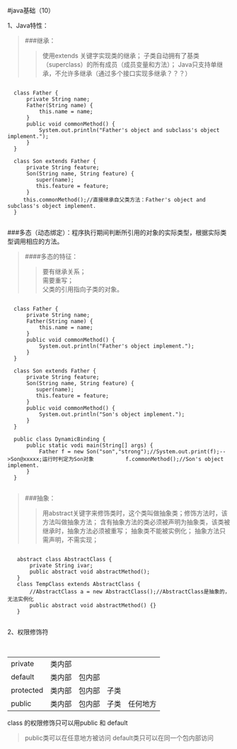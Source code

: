 

#java基础（10）

1、Java特性：
>###继承：
>>使用extends 关键字实现类的继承；
>>子类自动拥有了基类（superclass）的所有成员（成员变量和方法）；
>>Java只支持单继承，不允许多继承（通过多个接口实现多继承？？？）
 <pre><code>
  class Father {
      private String name;
      Father(String name) {
          this.name = name;
      } 
      public void commonMethod() {
          System.out.println("Father's object and subclass's object implement.");
      }
  }
  
  class Son extends Father {
      private String feature;
      Son(String name, String feature) {
         super(name);
         this.feature = feature;
      }
     this.commonMethod();//直接继承自父类方法：Father's object and subclass's object implement.
  }
  </code></pre>
    
###多态（动态绑定）：程序执行期间判断所引用的对象的实际类型，根据实际类型调用相应的方法。
>####多态的特征：
>>要有继承关系；    
>>需要重写；    
>>父类的引用指向子类的对象。
  
  <pre><code>
  class Father {
      private String name;
      Father(String name) {
          this.name = name;
      } 
      public void commonMethod() {
          System.out.println("Father's object implement.");
      }
  }
  
  class Son extends Father {
      private String feature;
      Son(String name, String feature) {
         super(name);
         this.feature = feature;
      }
      public void commonMethod() {
          System.out.println("Son's object implement.");
      }
  }
  
  public class DynamicBinding {
      public static vodi main(String[] args) {
          Father f = new Son("son","strong");//System.out.print(f);-->Son@xxxxx;运行时判定为Son对象          f.commonMethod();//Son's object implement.
      }
  }
  </code></pre>
>###抽象：
>>用abstract关键字来修饰类时，这个类叫做抽象类；修饰方法时，该方法叫做抽象方法；
>>含有抽象方法的类必须被声明为抽象类，该类被继承时，抽象方法必须被重写；
>>抽象类不能被实例化；
>>抽象方法只需声明，不需实现；
   <pre><code>
   abstract class AbstractClass {
       private String ivar;
       public abstract void abstractMethod();
   }
   class TempClass extends AbstractClass {
       //AbstractClass a = new AbstractClass();//AbstractClass是抽象的，无法实例化
       public abstract void abstractMethod() {}
   }
   </code></pre>

2、权限修饰符
<table>
 <tr> 
   <td>private</td>     
   <td>类内部</td>
 </tr>
 <tr>
  <td>default</td>
  <td>类内部</td>
  <td>包内部</td>
 </tr>
 <tr>
  <td>protected</td>
  <td>类内部</td>
  <td>包内部</td>
  <td>子类</td>
 </tr>     
 <tr>
  <td>public</td>
  <td>类内部</td>
  <td>包内部</td>
  <td>子类</td>
  <td>任何地方</td>
 </tr>               
 </table>
 
class 的权限修饰只可以用public 和 default
>public类可以在任意地方被访问
>default类只可以在同一个包内部访问
